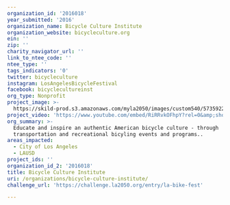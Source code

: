 ```yaml
---
organization_id: '2016018'
year_submitted: '2016'
organization_name: Bicycle Culture Institute
organization_website: bicycleculture.org
ein: ''
zip: ''
charity_navigator_url: ''
link_to_ntee_code: ''
ntee_type: ''
tags_indicators: '0'
twitter: bicycleculture
instagram: LosAngelesBicycleFestival
facebook: bicyclecultureinst
org_type: Nonprofit
project_image: >-
  https://skild-prod.s3.amazonaws.com/myla2050/images/custom540/5735922065741-team91.jpg
project_video: 'https://www.youtube.com/embed/RiRRvkOFhpY?rel=0&amp;showinfo=0'
org_summary: >-
  Educate and inspire an authentic American bicycle culture - through
  transportation and recreational bicyling events and programs..
areas_impacted:
  - City of Los Angeles
  - LAUSD
project_ids: ''
organization_id_2: '2016018'
title: Bicycle Culture Institute
uri: /organizations/bicycle-culture-institute/
challenge_url: 'https://challenge.la2050.org/entry/la-bike-fest'

---
```

